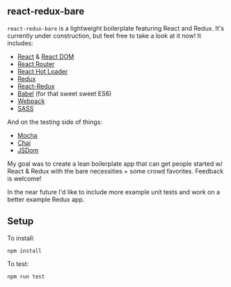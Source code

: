 ## react-redux-bare ##

`react-redux-bare` is a lightweight boilerplate featuring React and Redux. It's currently under construction, but feel free to take a look at it now! It includes:

 - [React](https://github.com/facebook/react) & [React DOM](https://www.npmjs.com/package/react-dom)
 - [React Router](https://github.com/reactjs/react-router)
 - [React Hot Loader](https://github.com/gaearon/react-hot-loader)
 - [Redux](https://github.com/reactjs/redux)
 - [React-Redux](https://github.com/reactjs/react-redux)
 - [Babel](https://babeljs.io/) (for that sweet sweet ES6)
 - [Webpack](http://webpack.github.io/)
 - [SASS](sass-lang.com)

And on the testing side of things:

 - [Mocha](https://mochajs.org/)
 - [Chai](http://chaijs.com)
 - [JSDom](https://github.com/tmpvar/jsdom)

My goal was to create a lean boilerplate app that can get people started w/ React & Redux with the bare necessities + some crowd favorites. Feedback is welcome!

In the near future I'd like to include more example unit tests and work on a better example Redux app.

## Setup ##

To install:

    npm install

To test:

    npm run test
